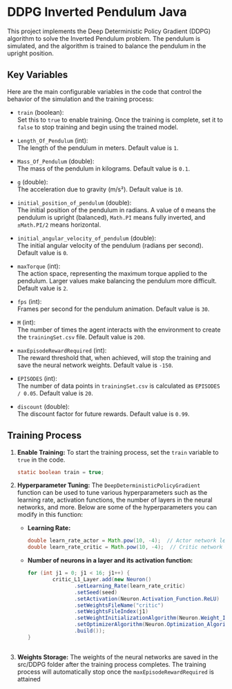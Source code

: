 # DDPG Inverted Pendulum Java

This project implements the Deep Deterministic Policy Gradient (DDPG) algorithm to solve the Inverted Pendulum problem. The pendulum is simulated, and the algorithm is trained to balance the pendulum in the upright position.

## Key Variables

Here are the main configurable variables in the code that control the behavior of the simulation and the training process:

- `train` (boolean):  
  Set this to `true` to enable training. Once the training is complete, set it to `false` to stop training and begin using the trained model.

- `Length_Of_Pendulum` (int):  
  The length of the pendulum in meters. Default value is `1`.

- `Mass_Of_Pendulum` (double):  
  The mass of the pendulum in kilograms. Default value is `0.1`.

- `g` (double):  
  The acceleration due to gravity (m/s²). Default value is `10`.

- `initial_position_of_pendulum` (double):  
  The initial position of the pendulum in radians. A value of `0` means the pendulum is upright (balanced), `Math.PI` means fully inverted, and `±Math.PI/2` means horizontal.

- `initial_angular_velocity_of_pendulum` (double):  
  The initial angular velocity of the pendulum (radians per second). Default value is `0`.

- `maxTorque` (int):  
  The action space, representing the maximum torque applied to the pendulum. Larger values make balancing the pendulum more difficult. Default value is `2`.

- `fps` (int):  
  Frames per second for the pendulum animation. Default value is `30`.

- `M` (int):  
  The number of times the agent interacts with the environment to create the `trainingSet.csv` file. Default value is `200`.

- `maxEpisodeRewardRequired` (int):  
  The reward threshold that, when achieved, will stop the training and save the neural network weights. Default value is `-150`.

- `EPISODES` (int):  
  The number of data points in `trainingSet.csv` is calculated as `EPISODES / 0.05`. Default value is `20`.

- `discount` (double):  
  The discount factor for future rewards. Default value is `0.99`.

## Training Process

1. **Enable Training:**
   To start the training process, set the `train` variable to `true` in the code.

   ```java
   static boolean train = true;
   
2. **Hyperparameter Tuning:**
   The `DeepDeterministicPolicyGradient` function can be used to tune various hyperparameters such as the learning rate, activation functions, the number of layers in the neural networks, and more. Below are some 
   of the hyperparameters you can modify in this function:
   
   - **Learning Rate:**
     ```java
     double learn_rate_actor = Math.pow(10, -4);  // Actor network learning rate
     double learn_rate_critic = Math.pow(10, -4);  // Critic network learning rate

   - **Number of neurons in a layer and its activation function:**
     ```java
     for (int j1 = 0; j1 < 16; j1++) {
             critic_L1_Layer.add(new Neuron()
                    .setLearning_Rate(learn_rate_critic)
                    .setSeed(seed)
                    .setActivation(Neuron.Activation_Function.ReLU)
                    .setWeightsFileName("critic")
                    .setWeightsFileIndex(j1)
                    .setWeightInitializationAlgorithm(Neuron.Weight_Initialization.Xavier)
                    .setOptimizerAlgorithm(Neuron.Optimization_Algorithm.Adam)
                    .build());
     }
           

4. **Weights Storage:**
   The weights of the neural networks are saved in the src/DDPG folder after the training process completes. The training process will automatically stop once the `maxEpisodeRewardRequired` is attained
